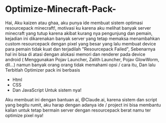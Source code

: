 # Optimize-Minecraft-Pack-

Hai, Aku kaizen atau ghaa, aku punya ide membuat sistem optimasi resourcepack minecraft!, motivasi ku karena aku melihat banyak server minecraft yang tutup karena akibat kurang nya pengunjung dan pemain, kejadian ini dikarenakan banyak server yang tetap memaksa menambahkan custom resourcepack dengan pixel yang besar yang lalu membuat device para pemain tidak kuat dan terjadilah "Resourcepack Failed", Sebenarnya hal ini bisa di atasi dengan alokasi memori dan renderer pada device android ( Menggunakan Pojav Launcher, Zalith Launcher, Pojav GlowWorm, dll...) namun banyak orang orang tidak memahami opsi / cara itu, Dan lalu Terbitlah Optimizer pack ini berbasis 
- Html
- CSS
- Dan JavaScript Untuk sistem nya!

Aku membuat ini dengan bantuan ai, @Claude.ai, karena sistem dan script yang begitu rumit, aku harap dengan adanya ide / project ini bisa membantu kalian untuk tetap bermain server dengan resourcepack berat namu ter optimize pixel nya! 
